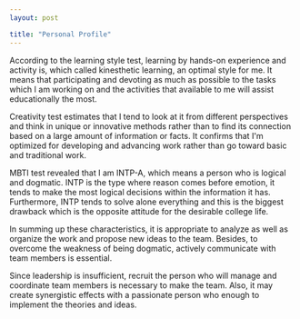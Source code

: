 ```yaml
---
layout: post

title: "Personal Profile"
---
```




According to the learning style test, learning by hands-on experience and activity is, which called kinesthetic learning, an optimal style for me. It means that participating and devoting as much as possible to the tasks which I am working on and the activities that available to me will assist educationally the most.


Creativity test estimates that I tend to look at it from different perspectives and think in unique or innovative methods rather than to find its connection based on a large amount of information or facts. It confirms that I'm optimized for developing and advancing work rather than go toward basic and traditional work.


MBTI test revealed that I am INTP-A, which means a person who is logical and dogmatic. INTP is the type where reason comes before emotion, it tends to make the most logical decisions within the information it has. Furthermore, INTP tends to solve alone everything and this is the biggest drawback which is the opposite attitude for the desirable college life.


In summing up these characteristics, it is appropriate to analyze as well as organize the work and propose new ideas to the team. Besides, to overcome the weakness of being dogmatic, actively communicate with team members is essential.


Since leadership is insufficient, recruit the person who will manage and coordinate team members is necessary to make the team. Also, it may create synergistic effects with a passionate person who enough to implement the theories and ideas.